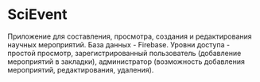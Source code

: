 # SciEvent

Приложение для составления, просмотра, создания и редактирования научных мероприятий.
База данных - Firebase. Уровни доступа - простой просмотр, зарегистрированный пользователь (добавление мероприятий в закладки), администратор (возможность добавления мероприятий, редактирования, удаления).
